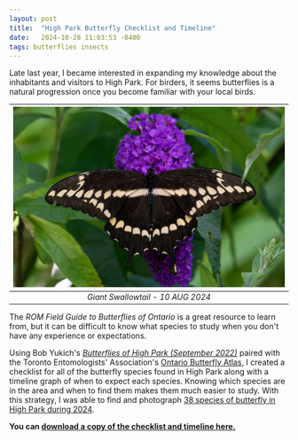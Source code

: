 ```yaml
---
layout: post
title:  "High Park Butterfly Checklist and Timeline"
date:   2024-10-28 11:03:53 -0400
tags: butterflies insects
---
```


Late last year, I became interested in expanding my knowledge about the inhabitants and visitors to High Park. For birders, it seems butterflies is a natural progression once you become familiar with your local birds.

<!--more-->

|![Image](/assets/images/2024-08-10_GiantSwallowtail.jpg)|
| :---: |
|*Giant Swallowtail - 10 AUG 2024* |


The *ROM Field Guide to Butterflies of Ontario* is a great resource to learn from, but it can be difficult to know what species to study when you don't have any experience or expectations.

Using Bob Yukich's [*Butterflies of High Park (September 2022)*](https://l9x3af.p3cdn1.secureserver.net/wp-content/uploads/2022/10/Butterflies-of-High-Park-Annotated-List-September-2022.pdf) paired with the Toronto Entomologists' Association's [Ontario Butterfly Atlas](https://www.ontarioinsects.org/atlas/), I created a checklist for all of the butterfly species found in High Park along with a timeline graph of when to expect each species. Knowing which species are in the area and when to find them makes them much easier to study. With this strategy, I was able to find and photograph [38 species of butterfly in High Park during 2024](https://www.inaturalist.org/observations?d1=2024-01-01&place_id=153120&subview=table&taxon_id=47224&user_id=theseanfraser). 

**You can [download a copy of the checklist and timeline here.](/assets/files/High%20Park%20Butterflies%20Checklist%20and%20Timeline.pdf)**

